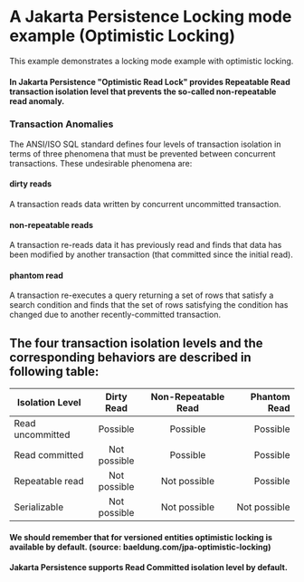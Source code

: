 # A Jakarta Persistence Locking mode example (Optimistic Locking)

This example demonstrates a locking mode example with optimistic locking.

#### In Jakarta Persistence "Optimistic Read Lock" provides Repeatable Read transaction isolation level that prevents the so-called non-repeatable read anomaly.

### Transaction Anomalies

The ANSI/ISO SQL standard defines four levels of transaction isolation in terms of three phenomena that must be prevented between concurrent transactions. 
These undesirable phenomena are:

#### dirty reads
A transaction reads data written by concurrent uncommitted transaction.

#### non-repeatable reads
A transaction re-reads data it has previously read and finds that data has been modified by another transaction (that committed since the initial read).

#### phantom read
A transaction re-executes a query returning a set of rows that satisfy a search condition and finds that the set of rows satisfying the condition has changed due to another recently-committed transaction.

## The four transaction isolation levels and the corresponding behaviors are described in following table:

|Isolation Level|Dirty Read|Non-Repeatable Read|Phantom Read|
|---|:---:|:---:|---:|
|Read uncommitted|Possible|Possible|Possible|
|Read committed|Not possible|Possible|Possible|
|Repeatable read|Not possible|Not possible|Possible|
|Serializable|Not possible|Not possible|Not possible|

#### We should remember that for versioned entities optimistic locking is available by default. (source: baeldung.com/jpa-optimistic-locking)
#### Jakarta Persistence supports Read Committed isolation level by default. 
